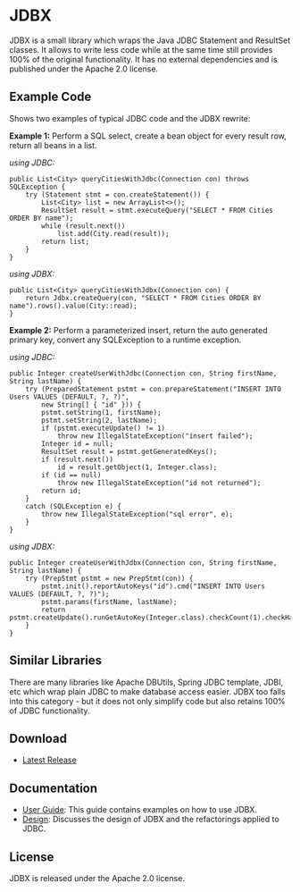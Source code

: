 # JDBX

JDBX is a small library which wraps the Java JDBC Statement and ResultSet classes. It allows to write less code while at the same time still provides 100% of the original functionality. 
It has no external dependencies and is published under the Apache 2.0 license.

## Example Code

Shows two examples of typical JDBC code and the JDBX rewrite:

**Example 1:** 
Perform a SQL select, create a bean object for every result row, return all beans in a list.

*using JDBC:*
        
	public List<City> queryCitiesWithJdbc(Connection con) throws SQLException {
		try (Statement stmt = con.createStatement()) {
			List<City> list = new ArrayList<>();
			ResultSet result = stmt.executeQuery("SELECT * FROM Cities ORDER BY name");
			while (result.next())
				list.add(City.read(result));
			return list;
		}
	}
	
*using JDBX:*

	public List<City> queryCitiesWithJdbx(Connection con) {
		return Jdbx.createQuery(con, "SELECT * FROM Cities ORDER BY name").rows().value(City::read);
	}


**Example 2:**
Perform a parameterized insert, return the auto generated primary key, convert any SQLException to a runtime exception.

*using JDBC:*

	public Integer createUserWithJdbc(Connection con, String firstName, String lastName) {
		try (PreparedStatement pstmt = con.prepareStatement("INSERT INTO Users VALUES (DEFAULT, ?, ?)",
			new String[] { "id" })) {
			pstmt.setString(1, firstName);
			pstmt.setString(2, lastName);
			if (pstmt.executeUpdate() != 1)
				throw new IllegalStateException("insert failed");
			Integer id = null;
			ResultSet result = pstmt.getGeneratedKeys();
			if (result.next())
				id = result.getObject(1, Integer.class);
			if (id == null)
				throw new IllegalStateException("id not returned");
			return id;
		}
		catch (SQLException e) {
			throw new IllegalStateException("sql error", e);
		}
	}


*using JDBX:*

	public Integer createUserWithJdbx(Connection con, String firstName, String lastName) {
		try (PrepStmt pstmt = new PrepStmt(con)) {
			pstmt.init().reportAutoKeys("id").cmd("INSERT INTO Users VALUES (DEFAULT, ?, ?)");
			pstmt.params(firstName, lastName);
			return pstmt.createUpdate().runGetAutoKey(Integer.class).checkCount(1).checkHasValue();
		}
	}
	
## Similar Libraries

There are many libraries like Apache DBUtils, Spring JDBC template, JDBI, etc which wrap plain JDBC to make database access easier. 
JDBX too falls into this category - but it does not only simplify code but also retains 100% of JDBC functionality.

## Download

* [Latest Release](https://github.com/jdlib/JDBX/releases/latest)


## Documentation

* [User Guide](https://github.com/jdlib/JDBX/blob/master/UserGuide.md): This guide contains examples on how to use JDBX.
* [Design](https://github.com/jdlib/JDBX/blob/master/Design.md): Discusses the design of JDBX and the refactorings applied to JDBC. 

## License

JDBX is released under the Apache 2.0 license.
	    
